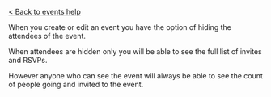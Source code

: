 [&lt; Back to events help](/help/events)

When you create or edit an event you have the option of hiding the attendees of the event. 

When attendees are hidden only you will be able to see the full list of invites and RSVPs. 

However anyone who can see the event will always be able to see the count of people going and invited to the event.
